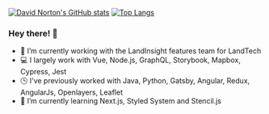 [![David Norton's GitHub stats](https://github-readme-stats.vercel.app/api?username=piemasters&count_private=true&show_icons=true&theme=vue-dark)](https://github.com/anuraghazra/github-readme-stats) [![Top Langs](https://github-readme-stats.vercel.app/api/top-langs/?username=piemasters&exclude_repo=University,Spring-Boot-Training&langs_count=8&layout=compact&theme=vue-dark)](https://github.com/anuraghazra/github-readme-stats)

### Hey there! 👋

- 🔭 I’m currently working with the LandInsight features team for LandTech
- 💻 I largely work with Vue, Node.js, GraphQL, Storybook, Mapbox, Cypress, Jest
- 🕒 I've previously worked with Java, Python, Gatsby, Angular, Redux, AngularJs, Openlayers, Leaflet
- 🌱 I’m currently learning Next.js, Styled System and Stencil.js



